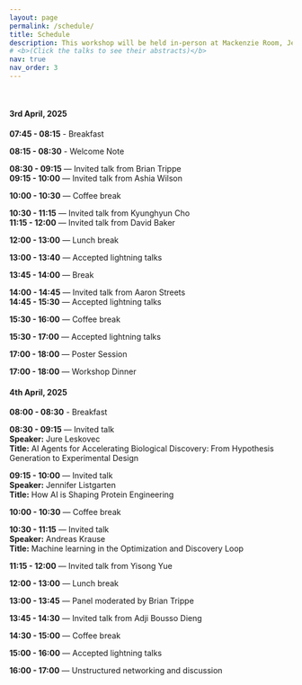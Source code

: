 ```yaml
---
layout: page
permalink: /schedule/
title: Schedule
description: This workshop will be held in-person at Mackenzie Room, Jen-Hsun Huang Engineering Center, Stanford University on April 3rd and April 4th, 2025. The session will cover invited talks, contributed lightning talks, and a panel discussion. Long invited talks span for 45 minutes, short talks for 20 minutes and contributed lightning talks for 10 minutes each. The tentative schedule in local time zone, Pacific Stanford Time (PST), can be found below. 
# <b>(Click the talks to see their abstracts)</b>
nav: true
nav_order: 3
---
```


<br>

#### 3rd April, 2025

**07:45 - 08:15** - Breakfast 

**08:15 - 08:30** - Welcome Note

**08:30 - 09:15** — Invited talk from Brian Trippe<br>
**09:15 - 10:00** — Invited talk from Ashia Wilson

**10:00 - 10:30** — Coffee break

**10:30 - 11:15** — Invited talk from Kyunghyun Cho<br>
**11:15 - 12:00** — Invited talk from David Baker 

**12:00 - 13:00** — Lunch break

**13:00 - 13:40** — Accepted lightning talks

**13:45 - 14:00** — Break

**14:00 - 14:45** — Invited talk from Aaron Streets<br>
**14:45 - 15:30** — Accepted lightning talks

**15:30 - 16:00** — Coffee break

**15:30 - 17:00** — Accepted lightning talks

**17:00 - 18:00** — Poster Session

**17:00 - 18:00** — Workshop Dinner 
	
#### 4th April, 2025

**08:00 - 08:30** - Breakfast 

**08:30 - 09:15** — Invited talk<br> 
                **Speaker:** Jure Leskovec<br>
                **Title:** AI Agents for Accelerating Biological Discovery: From Hypothesis Generation to Experimental Design

**09:15 - 10:00** — Invited talk<br> 
                **Speaker:** Jennifer Listgarten<br>
                **Title:** How AI is Shaping Protein Engineering

**10:00 - 10:30** — Coffee break

**10:30 - 11:15** — Invited talk<br> 
                **Speaker:** Andreas Krause<br>
                **Title:** Machine learning in the Optimization and Discovery Loop

**11:15 - 12:00** — Invited talk from Yisong Yue 

**12:00 - 13:00** — Lunch break

**13:00 - 13:45** — Panel moderated by Brian Trippe

**13:45 - 14:30** — Invited talk from Adji Bousso Dieng<br>

**14:30 - 15:00** — Coffee break

**15:00 - 16:00** — Accepted lightning talks

**16:00 - 17:00** — Unstructured networking and discussion